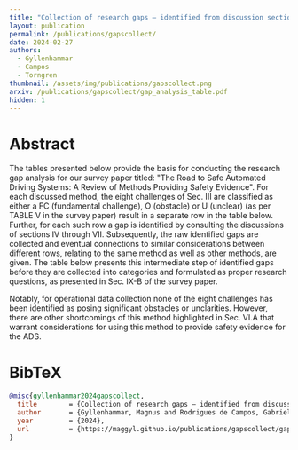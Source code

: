 ```yaml
---
title: "Collection of research gaps – identified from discussion sections IV through VII"
layout: publication
permalink: /publications/gapscollect/
date: 2024-02-27
authors:
  - Gyllenhammar
  - Campos
  - Torngren
thumbnail: /assets/img/publications/gapscollect.png
arxiv: /publications/gapscollect/gap_analysis_table.pdf
hidden: 1
---
```


# Abstract
The tables presented below provide the basis for conducting the research gap analysis for our survey paper titled: "The Road to Safe Automated Driving Systems: A Review of Methods Providing Safety Evidence". For each discussed method, the eight challenges of Sec. III are classified as either a FC (fundamental challenge), O (obstacle) or U (unclear) (as per TABLE V in the survey paper) result in a separate row in the table below. Further, for each such row a gap is identified by consulting the discussions of sections IV through VII. Subsequently, the raw identified gaps are collected and eventual connections to similar considerations between different rows, relating to the same method as well as other methods, are given. The table below presents this intermediate step of identified gaps before they are collected into categories and formulated as proper research questions, as presented in Sec. IX-B of the survey paper.

Notably, for operational data collection none of the eight challenges has been identified as posing significant obstacles or unclarities. However, there are other shortcomings of this method highlighted in Sec. VI.A that warrant considerations for using this method to provide safety evidence for the ADS.


# BibTeX
```bibtex
@misc{gyllenhammar2024gapscollect,
  title        = {Collection of research gaps – identified from discussion sections IV through VII},
  author       = {Gyllenhammar, Magnus and Rodrigues de Campos, Gabriel and Törngren, Martin},
  year         = {2024},
  url          = {https://maggyl.github.io/publications/gapscollect/gap_analysis_table.pdf}
}
```
